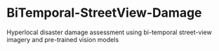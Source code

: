# BiTemporal-StreetView-Damage
Hyperlocal disaster damage assessment using bi-temporal street-view imagery and pre-trained vision models
